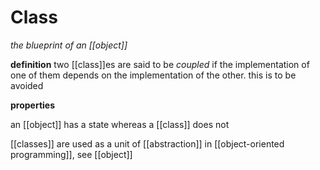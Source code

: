 # Class

_the blueprint of an [[object]]_

**definition** two [[class]]es are said to be _coupled_ if the implementation of one of them depends on the implementation of the other. this is to be avoided

**properties**

an [[object]] has a state whereas a [[class]] does not

[[classes]] are used as a unit of [[abstraction]] in [[object-oriented programming]], see [[object]]

